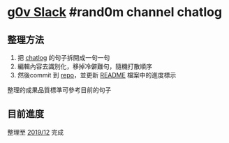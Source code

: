 # [g0v Slack][3] #rand0m channel chatlog

## 整理方法

1. 把 [chatlog][1] 的句子拆開成一句一句
2. 編輯內容去識別化，移掉冷僻難句，隨機打散順序
3. 然後commit 到 [repo][2]，並更新 [README](https://github.com/irvin/cc0-sentences/blob/master/zh-TW/g0v_slack_rand0m_README.md) 檔案中的進度標示

整理的成果品質標準可參考目前的句子

[1]: https://g0v-slack-archive.g0v.ronny.tw/index/channel/CGU1SLHNH/
[2]: https://github.com/irvin/cc0-sentences/blob/master/zh-TW/g0v_slack_rand0m.txt
[3]: http://join.g0v.tw/

## 目前進度

整理至 [2019/12](https://g0v-slack-archive.g0v.ronny.tw/index/channel/CGU1SLHNH/2019-12) 完成
